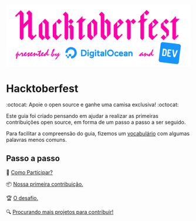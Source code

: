 <p align="center">
  <img src="imagens/logo.png" alt="Logo hacktoberfest"/>
</p>

# Hacktoberfest

:octocat: Apoie o open source e ganhe uma camisa exclusiva! :octocat:

Este guia foi criado pensando em ajudar a realizar as primeiras contribuições open source, em forma de um passo a passo a ser seguido.

Para facilitar a compreensão do guia, fizemos um [vocabulário](vocabulário.md) com algumas palavras menos comuns.

## Passo a passo

:tshirt: [Como Participar?](como-participar.md)

:package: [Nossa primeira contribuição.](contribuindo.md)

:trophy: [O desafio.](desafio.md)

:mag: [Procurando mais projetos para contribuir!](procurando.md)
